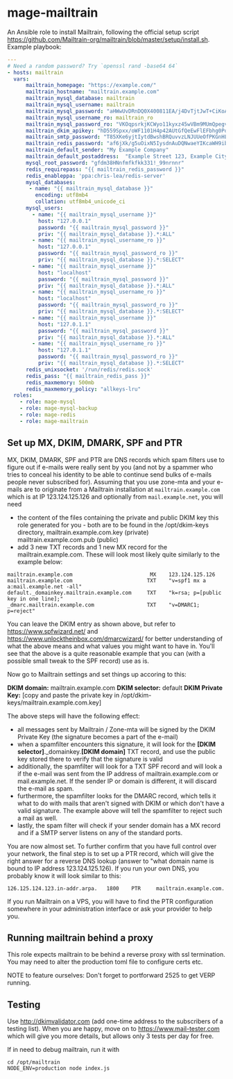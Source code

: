# mage-mailtrain

An Ansible role to install Mailtrain, following the official setup script https://github.com/Mailtrain-org/mailtrain/blob/master/setup/install.sh. Example playbook:

```yaml
---
# Need a random password? Try `openssl rand -base64 64`
- hosts: mailtrain
  vars:
      mailtrain_homepage: "https://example.com/"
      mailtrain_hostname: "mailtrain.example.com"
      mailtrain_mysql_database: mailtrain
      mailtrain_mysql_username: mailtrain
      mailtrain_mysql_password: "aHWwUvDRnDQ0X400811EA/j4DvTjtJwT+CiKoAuCUDoSUAyeoD9Jtcdd7mlBMqBq"
      mailtrain_mysql_username_ro: mailtrain_ro
      mailtrain_mysql_password_ro: "VKOqpsrkjKCWyo11kyxz45wVBm9MUmQpegvS5mFX1h2NliJPqcH0GF56ADfXMaYv"
      mailtrain_dkim_apikey: "hD559Spxx/oWF1101H4p42AUtGfQeEwFlEFbhg0PoBIfVn/IFDOk84GK1jbZcJ3+"
      mailtrain_smtp_password: "T85XKe6yjtIytdBwshBRQuvvzLNJUUeOfPKGnHLDeMZJP5Zz1/Rfao2Rbvgx1yoM"
      mailtrain_redis_password: "af6jXk/g5uOixN5IysdnAuDQNwaeYIKcaWH9ibmBJuz5o+FJEP5WgJHlvFAsWyHlD"
      mailtrain_default_sender: "My Example Company"
      mailtrain_default_postaddress:  "Example Street 123, Example City"
      mysql_root_password: "gfdm38HNnfmfkfkk331!_99nrnnr"
      redis_requirepass: "{{ mailtrain_redis_password }}"
      redis_enableppa: 'ppa:chris-lea/redis-server'
      mysql_databases:
       - name: "{{ mailtrain_mysql_database }}"
         encoding: utf8mb4
         collation: utf8mb4_unicode_ci
      mysql_users:
        - name: "{{ mailtrain_mysql_username }}"
          host: "127.0.0.1"
          password: "{{ mailtrain_mysql_password }}"
          priv: "{{ mailtrain_mysql_database }}.*:ALL"
        - name: "{{ mailtrain_mysql_username_ro }}"
          host: "127.0.0.1"
          password: "{{ mailtrain_mysql_password_ro }}"
          priv: "{{ mailtrain_mysql_database }}.*:SELECT"
        - name: "{{ mailtrain_mysql_username }}"
          host: "localhost"
          password: "{{ mailtrain_mysql_password }}"
          priv: "{{ mailtrain_mysql_database }}.*:ALL"
        - name: "{{ mailtrain_mysql_username_ro }}"
          host: "localhost"
          password: "{{ mailtrain_mysql_password_ro }}"
          priv: "{{ mailtrain_mysql_database }}.*:SELECT"
        - name: "{{ mailtrain_mysql_username }}"
          host: "127.0.1.1"
          password: "{{ mailtrain_mysql_password }}"
          priv: "{{ mailtrain_mysql_database }}.*:ALL"
        - name: "{{ mailtrain_mysql_username_ro }}"
          host: "127.0.1.1"
          password: "{{ mailtrain_mysql_password_ro }}"
          priv: "{{ mailtrain_mysql_database }}.*:SELECT"
      redis_unixsocket: '/run/redis/redis.sock'
      redis_pass: "{{ mailtrain_redis_pass }}"
      redis_maxmemory: 500mb
      redis_maxmemory_policy: "allkeys-lru"
  roles: 
    - role: mage-mysql
    - role: mage-mysql-backup
    - role: mage-redis
    - role: mage-mailtrain
```

## Set up MX, DKIM, DMARK, SPF and PTR

MX, DKIM, DMARK, SPF and PTR are DNS records which spam filters use to figure out if e-mails were
really sent by you (and not by a spammer who tries to conceal his identity to be able to continue
send bulks of e-mails people never subscribed for). Assuming that you use zone-mta and your
e-mails are to originate from a Mailtrain installation at `mailtrain.example.com` which is at IP
123.124.125.126 and optionally from `mail.example.net`, you will need

- the content of the files containing the private and public DKIM key this role generated for 
  you - both are to be found in the /opt/dkim-keys directory, mailtrain.example.com.key (private)
  mailtrain.example.com.pub (public) 
- add 3 new TXT records and 1 new MX record for the mailtrain.example.com. These will look most 
  likely quite similarly to the example below:

```
mailtrain.example.com                         MX    123.124.125.126
mailtrain.example.com                        TXT    "v=spf1 mx a a:mail.example.net -all"
default._domainkey.mailtrain.example.com     TXT    "k=rsa; p=[public key in one line];"
_dmarc.mailtrain.example.com                 TXT    "v=DMARC1; p=reject"
```

You can leave the DKIM entry as shown above, but refer to https://www.spfwizard.net/ and 
https://www.unlocktheinbox.com/dmarcwizard/ for better understanding of what the above means
and what values you might want to have in. You'll see that the above is a quite reasonable
example that you can (with a possible small tweak to the SPF record) use as is.

Now go to Mailtrain settings and set things up accoring to this:

**DKIM domain:** mailtrain.example.com
**DKIM selector:** default
**DKIM Private Key:** [copy and paste the private key in /opt/dkim-keys/mailtrain.example.com.key]

The above steps will have the following effect:

- all messages sent by Mailtrain / Zone-mta will be signed by the DKIM Private Key (the signature 
  becomes a part of the e-mail)
- when a spamfilter encounters this signature, it will look for the 
  **[DKIM selector]**._domainkey.**[DKIM domain]** TXT record, and use the public key stored there
  to verify that the signature is valid
- additionally, the spamfilter will look for a TXT SPF record and will look a if the e-mail was
  sent from the IP address of mailtrain.example.com or mail.example.net.  If the sender IP or
  domain is different, it will discard the e-mail as spam.
- furthermore, the spamfilter looks for the DMARC record, which tells it what to do with mails
  that aren't signed with DKIM or which don't have a valid signature. The example above will
  tell the spamfilter to reject such a mail as well.
- lastly, the spam filter will check if your sender domain has a MX record and if a SMTP server
  listens on any of the standard ports.

You are now almost set. To further confirm that you have full control over your network, the final
step is to set up a PTR record, which will give the right answer for a reverse DNS lookup (answer
to "what domain name is bound to IP address 123.124.125.126). If you run your own DNS, you probably
know it will look similar to this:

```
126.125.124.123.in-addr.arpa. 	1800 	PTR 	mailtrain.example.com.
```

If you run Mailtrain on a VPS, you will have to find the PTR configuration somewhere in your 
administration interface or ask your provider to help you.

## Running mailtrain behind a proxy

This role expects mailtrain to be behind a reverse proxy with ssl termination. You may need to alter
the production toml file to configure certs etc.

NOTE to feature ourselves: Don't forget to portforward 2525 to get VERP running.



## Testing

Use http://dkimvalidator.com (add one-time address to the subscribers of a testing list). When you
are happy, move on to https://www.mail-tester.com which will give you more details, but allows
only 3 tests per day for free.

If in need to debug mailtrain, run it with

```
cd /opt/mailtrain
NODE_ENV=production node index.js
```